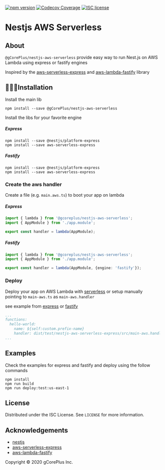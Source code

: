 [![npm version](http://img.shields.io/npm/v/@gcoreplus/nestjs-aws-serverless.svg?style=flat)](https://npmjs.org/package/@gCorePlus/nestjs-aws-serverless "View this project on npm")
[![Codecov Coverage](https://codecov.io/gh/gCorePlus/nestjs-aws-serverless/branch/master/graph/badge.svg)](https://codecov.io/gh/gCorePlus/nestjs-aws-serverless)
[![ISC license](http://img.shields.io/badge/license-ISC-brightgreen.svg)](http://opensource.org/licenses/ISC)

# Nestjs AWS Serverless

## About

`@gCorePlus/nestjs-aws-serverless` provide easy way to run Nest.js on AWS Lambda using express or fastify engines

Inspired by the [aws-serverless-express](https://github.com/awslabs/aws-serverless-express) and [aws-lambda-fastify](https://github.com/fastify/aws-lambda-fastify) library  

## 👨🏻‍💻Installation

Install the main lib
    
```shell script
npm install --save @gCorePlus/nestjs-aws-serverless
```

Install the libs for your favorite engine

##### Express

```shell script
npm install --save @nestjs/platform-express
npm install --save aws-serverless-express
```

##### Fastify

```shell script
npm install --save @nestjs/platform-express
npm install --save aws-serverless-express
``` 

### Create the aws handler

Create a file (e.g. `main.aws.ts`) to boot your app on lambda

##### Express

```typescript
import { lambda } from '@gcoreplus/nestjs-aws-serverless';
import { AppModule } from './app.module';

export const handler = lambda(AppModule);
```

##### Fastify

```typescript
import { lambda } from '@gcoreplus/nestjs-aws-serverless';
import { AppModule } from './app.module';

export const handler = lambda(AppModule, {engine: 'fastify'});
```

### Deploy

Deploy your app on AWS Lambda with [serverless](https://github.com/serverless/serverless) or setup manually pointing to `main-aws.ts` as `main-aws.handler`

see example from [express](https://github.com/gCorePlus/nestjs-aws-serverless/blob/master/examples/nestjs-aws-serverless-express/serverless.yml) or [fastify](https://github.com/gCorePlus/nestjs-aws-serverless/blob/master/examples/nestjs-aws-serverless-fastify/serverless.yml)
```yaml
...
functions:
  hello-world:
    name: ${self:custom.prefix-name}
    handler: dist/test/nestjs-aws-serverless-express/src/main-aws.handler
...
```

## Examples

Check the examples for express and fastify and deploy using the follow commands

```shell script
npm install
npm run build
npm run deploy:test:us-east-1
```

## License

Distributed under the ISC License. See `LICENSE` for more information.

## Acknowledgements

- [nestjs](https://nestjs.com)
- [aws-serverless-express](https://github.com/awslabs/aws-serverless-express)
- [aws-lambda-fastify](https://github.com/fastify/aws-lambda-fastify)

Copyright &copy; 2020 gCorePlus Inc.
